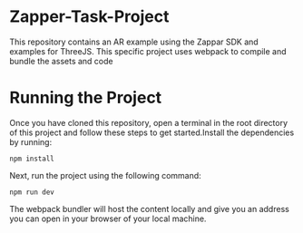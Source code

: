 # Zapper-Task-Project

​This repository contains an AR example using the Zappar SDK and examples for ThreeJS. This specific project uses webpack to compile and bundle the assets and code

# Running the Project

Once you have cloned this repository, open a terminal in the root directory of this project and follow these steps to get started.​Install the dependencies by running:​

	npm install

​Next, run the project using the following command:​

	npm run dev


​The webpack bundler will host the content locally and give you an address you can open in your browser of your local machine.

